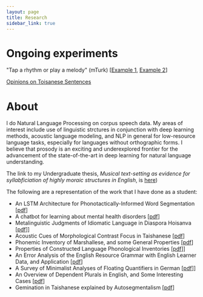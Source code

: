 ```yaml
---
layout: page
title: Research
sidebar_link: true
---
```


# Ongoing experiments

"Tap a rhythm or play a melody" (mTurk) \[[Example 1]("metrical/piano_sample"), [Example 2]("metrical/taps_sample")\]

[Opinions on Toisanese Sentences]("socio/experiment.php")

# About
I do Natural Language Processing on corpus speech data.  My areas of interest include use of linguistic strctures in conjunction with deep learning methods, acoustic language modeling, and NLP in general for low-resource language tasks, especially for languages without orthographic forms. <!-- My research goal is to create innovative algorithmic advances and to align existing frameworks with the needs of underrepresented language communities.--> I believe that prosody is an exciting and underexplored frontier for the advancement <!--implementation--> of the state-of-the-art in deep learning for natural language understanding.

The link to my Undergraduate thesis, *Musical text-setting as evidence for syllabficiation of highly moraic structures in English*, is [here]("docs/thesis.pdf"))

The following are a representation of the work that I have done as a student:

- An LSTM Architecture for Phonotactically-Informed Word Segmentation \[[pdf]("docs/word_segmentation.pdf")\]
- A chatbot for learning about mental health disorders \[[pdf]("docs/mental_health_chatbot.pdf")\]
- Metalinguistic Judgments of Idiomatic Language in Diaspora Hoisanva \[[pdf]("docs/hoisan_meta.pdf" )\]\]
- Acoustic Cues of Morphological Contrast Focus in Taishanese \[[pdf]("docs/hoisan_cf.pdf)\]
- Phonemic Inventory of Marshallese, and some General Properties \[[pdf]("docs/marshallese.pdf")\]
- Properties of Constructed Language Phonological Inventories \[[pdf]("docs/clips.pdf")\]\]
- An Error Analysis of the English Resource Grammar with English Learner Data, and Application \[[pdf]("docs/teccl.pdf")\]
- A Survey of Minimalist Analyses of Floating Quantifiers in German \[[pdf]("docs/german.pdf")\]\]
- An Overview of Dependent Plurals in English, and Some Interesting Cases \[[pdf]("docs/dependent_plurals.pdf")\]
- Gemination in Taishanese explained by Autosegmentalism \[[pdf]("docs/hoisan_gemination.pdf")\]
